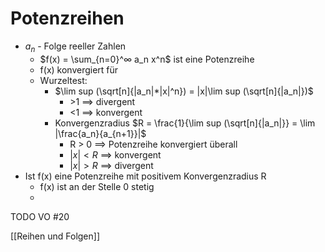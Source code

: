 # Potenzreihen
+ $a_n$ - Folge reeller Zahlen
	+ $f(x) = \sum_{n=0}^∞ a_n x^n$ ist eine Potenzreihe
	+ f(x) konvergiert für
	+ Wurzeltest:
		+ $\lim sup (\sqrt[n]{|a_n|*|x|^n}) = |x|\lim sup (\sqrt[n]{|a_n|})$
			+ \>1 ==> divergent
			+ <1 ==> konvergent
		+ Konvergenzradius $R = \frac{1}{\lim sup (\sqrt[n]{|a_n|}} = \lim |\frac{a_n}{a_{n+1}}|$
			+ R > 0 ==> Potenzreihe konvergiert überall
			+ $|x| < R$ ==> konvergent
			+ $|x| > R$ ==> divergent
+ Ist f(x) eine Potenzreihe mit positivem Konvergenzradius R
	+ f(x) ist an der Stelle 0 stetig
	+ 

TODO VO #20

[[Reihen und Folgen]]